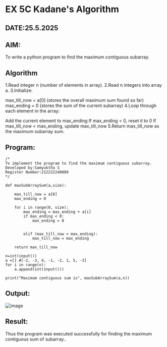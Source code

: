 # EX 5C Kadane's Algorithm
## DATE:25.5.2025
## AIM:
To write a python program to find the maximum contiguous subarray.


## Algorithm
1.Read integer n (number of elements in array).
2.Read n integers into array a.
3.Initialize:

max_till_now = a[0] (stores the overall maximum sum found so far)
max_ending = 0 (stores the sum of the current subarray)
4.Loop through each element in the array:

Add the current element to max_ending
If max_ending < 0, reset it to 0
If max_till_now < max_ending, update max_till_now
5.Return max_till_now as the maximum subarray sum. 

## Program:
```
/*
To implement the program to find the maximum contiguous subarray.
Developed by:Samyuktha S 
Register Number:212222240089  
*/
```
```
def maxSubArraySum(a,size):
    
    max_till_now = a[0]
    max_ending = 0
    
    for i in range(0, size):
        max_ending = max_ending + a[i]
        if max_ending < 0:
            max_ending = 0
        
        
        elif (max_till_now < max_ending):
            max_till_now = max_ending
            
    return max_till_now
    
n=int(input())  
a =[] #[-2, -3, 4, -1, -2, 1, 5, -3]
for i in range(n):
    a.append(int(input()))
  
print("Maximum contiguous sum is", maxSubArraySum(a,n))
```
## Output:
![image](https://github.com/user-attachments/assets/86b546cf-32e7-49f6-9645-dd8ad254bfcb)

## Result:
Thus the program was executed successfully for finding the maximum contiguous sum of subarray..
